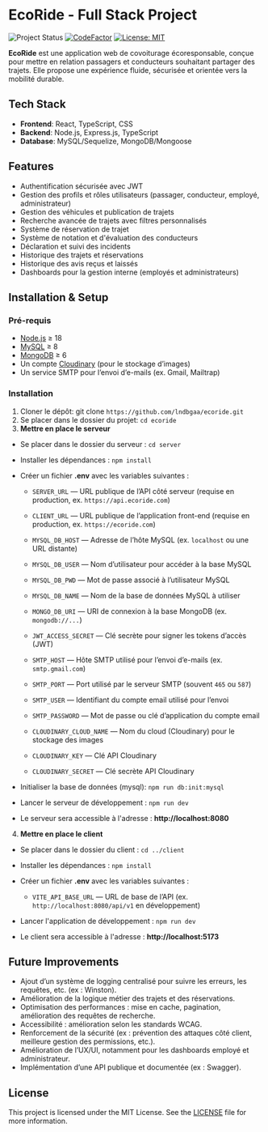 # EcoRide - Full Stack Project

![Project Status](https://img.shields.io/badge/Project%20Status-In%20Progress-orange?style=flat-square)
[![CodeFactor](https://www.codefactor.io/repository/github/lndbgaa/ecoride/badge?style=flat-square)](https://www.codefactor.io/repository/github/lndbgaa/ecoride)
[![License: MIT](https://img.shields.io/badge/License-MIT-blue?style=flat-square)](LICENSE)

**EcoRide** est une application web de covoiturage écoresponsable, conçue pour mettre en relation passagers et conducteurs souhaitant partager des trajets. Elle propose une expérience fluide, sécurisée et orientée vers la mobilité durable.

## Tech Stack

- **Frontend**: React, TypeScript, CSS
- **Backend**: Node.js, Express.js, TypeScript
- **Database**: MySQL/Sequelize, MongoDB/Mongoose

## Features

- Authentification sécurisée avec JWT
- Gestion des profils et rôles utilisateurs (passager, conducteur, employé, administrateur)
- Gestion des véhicules et publication de trajets
- Recherche avancée de trajets avec filtres personnalisés
- Système de réservation de trajet
- Système de notation et d'évaluation des conducteurs
- Déclaration et suivi des incidents
- Historique des trajets et réservations
- Historique des avis reçus et laissés
- Dashboards pour la gestion interne (employés et administrateurs)

## Installation & Setup

### Pré-requis

- [Node.js](https://nodejs.org/) ≥ 18
- [MySQL](https://www.mysql.com/) ≥ 8
- [MongoDB](https://www.mongodb.com/) ≥ 6
- Un compte [Cloudinary](https://cloudinary.com/) (pour le stockage d’images)
- Un service SMTP pour l’envoi d’e-mails (ex. Gmail, Mailtrap)

### Installation

1. Cloner le dépôt: git clone `https://github.com/lndbgaa/ecoride.git`
2. Se placer dans le dossier du projet: `cd ecoride`
3. **Mettre en place le serveur**

- Se placer dans le dossier du serveur : `cd server`
- Installer les dépendances : `npm install`
- Créer un fichier **.env** avec les variables suivantes :

  - `SERVER_URL` — URL publique de l’API côté serveur (requise en production, ex. `https://api.ecoride.com`)
  - `CLIENT_URL` — URL publique de l’application front-end (requise en production, ex. `https://ecoride.com`)

  - `MYSQL_DB_HOST` — Adresse de l’hôte MySQL (ex. `localhost` ou une URL distante)
  - `MYSQL_DB_USER` — Nom d’utilisateur pour accéder à la base MySQL
  - `MYSQL_DB_PWD` — Mot de passe associé à l’utilisateur MySQL
  - `MYSQL_DB_NAME` — Nom de la base de données MySQL à utiliser

  - `MONGO_DB_URI` — URI de connexion à la base MongoDB (ex. `mongodb://...`)

  - `JWT_ACCESS_SECRET` — Clé secrète pour signer les tokens d’accès (JWT)

  - `SMTP_HOST` — Hôte SMTP utilisé pour l’envoi d’e-mails (ex. `smtp.gmail.com`)
  - `SMTP_PORT` — Port utilisé par le serveur SMTP (souvent `465` ou `587`)
  - `SMTP_USER` — Identifiant du compte email utilisé pour l’envoi
  - `SMTP_PASSWORD` — Mot de passe ou clé d’application du compte email

  - `CLOUDINARY_CLOUD_NAME` — Nom du cloud (Cloudinary) pour le stockage des images
  - `CLOUDINARY_KEY` — Clé API Cloudinary
  - `CLOUDINARY_SECRET` — Clé secrète API Cloudinary

- Initialiser la base de données (mysql): `npm run db:init:mysql`
- Lancer le serveur de développement : `npm run dev`
- Le serveur sera accessible à l'adresse : **http://localhost:8080**

4. **Mettre en place le client**

- Se placer dans le dossier du client : `cd ../client`
- Installer les dépendances : `npm install`
- Créer un fichier **.env** avec les variables suivantes :

  - `VITE_API_BASE_URL` — URL de base de l’API (ex. `http://localhost:8080/api/v1` en développement)

- Lancer l'application de développement : `npm run dev`
- Le client sera accessible à l'adresse : **http://localhost:5173**

## Future Improvements

- Ajout d’un système de logging centralisé pour suivre les erreurs, les requêtes, etc. (ex : Winston).
- Amélioration de la logique métier des trajets et des réservations.
- Optimisation des performances : mise en cache, pagination, amélioration des requêtes de recherche.
- Accessibilité : amélioration selon les standards WCAG.
- Renforcement de la sécurité (ex : prévention des attaques côté client, meilleure gestion des permissions, etc.).
- Amélioration de l’UX/UI, notamment pour les dashboards employé et administrateur.
- Implémentation d’une API publique et documentée (ex : Swagger).

## License

This project is licensed under the MIT License. See the [LICENSE](LICENSE) file for more information.
